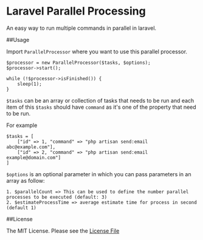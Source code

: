 # Laravel Parallel Processing

An easy way to run multiple commands in parallel in laravel.

##Usage

Import `ParallelProcessor` where you want to use this parallel processor.

    $processor = new ParallelProcessor($tasks, $options);
    $processor->start();

    while (!$processor->isFinished()) {
        sleep(1);
    }
    
`$tasks` can be an array or collection of tasks that needs to be run and each item of this `$tasks` should have `command` as it's one of the property that need to be run.

For example

    $tasks = [
        ["id" => 1, "command" => "php artisan send:email abc@example.com"],
        ["id" => 2, "command" => "php artisan send:email example@domain.com"]
    ]
    
`$options` is an optional parameter in which you can pass parameters in an array as follow:

    1. $parallelCount => This can be used to define the number parallel processes to be executed (default: 3)
    2. $estimateProcessTime => average estimate time for process in second (default 1)
    
##License

The MIT License. Please see the [License File](LICENSE.md)